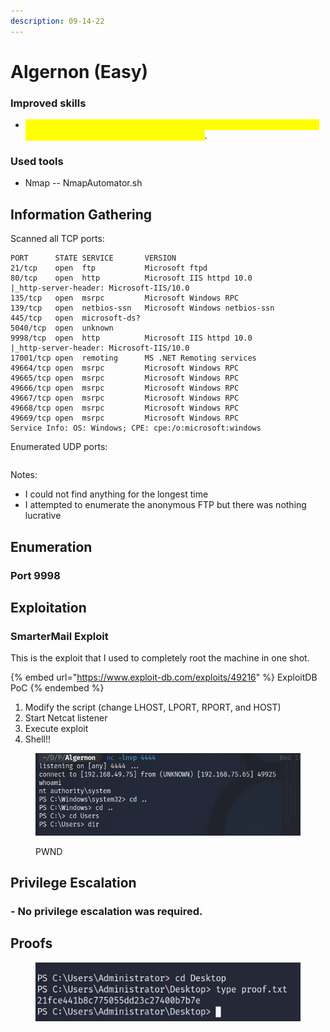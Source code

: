```yaml
---
description: 09-14-22
---
```


# Algernon (Easy)

### Improved skills

* <mark style="color:yellow;">I learned a VERY valuable skill here; if you enumerated THE ABSOLUTE HELL out of a box, check for public exploits</mark>.

### Used tools

* Nmap -- NmapAutomator.sh

## Information Gathering

Scanned all TCP ports:

```
PORT      STATE SERVICE       VERSION
21/tcp    open  ftp           Microsoft ftpd
80/tcp    open  http          Microsoft IIS httpd 10.0
|_http-server-header: Microsoft-IIS/10.0
135/tcp   open  msrpc         Microsoft Windows RPC
139/tcp   open  netbios-ssn   Microsoft Windows netbios-ssn
445/tcp   open  microsoft-ds?
5040/tcp  open  unknown
9998/tcp  open  http          Microsoft IIS httpd 10.0
|_http-server-header: Microsoft-IIS/10.0
17001/tcp open  remoting      MS .NET Remoting services
49664/tcp open  msrpc         Microsoft Windows RPC
49665/tcp open  msrpc         Microsoft Windows RPC
49666/tcp open  msrpc         Microsoft Windows RPC
49667/tcp open  msrpc         Microsoft Windows RPC
49668/tcp open  msrpc         Microsoft Windows RPC
49669/tcp open  msrpc         Microsoft Windows RPC
Service Info: OS: Windows; CPE: cpe:/o:microsoft:windows
```

Enumerated UDP ports:

```
```

Notes:

* I could not find anything for the longest time
* I attempted to enumerate the anonymous FTP but there was nothing lucrative

## Enumeration

### Port 9998

## Exploitation

### SmarterMail Exploit&#x20;

This is the exploit that I used to completely root the machine in one shot.

{% embed url="https://www.exploit-db.com/exploits/49216" %}
ExploitDB PoC
{% endembed %}

1. Modify the script (change LHOST, LPORT, RPORT, and HOST)
2. Start Netcat listener
3. Execute exploit
4. Shell!!

<figure><img src="../../../.gitbook/assets/image (5) (1).png" alt=""><figcaption><p>PWND</p></figcaption></figure>

## Privilege Escalation

### - No privilege escalation was required.

## Proofs

<figure><img src="../../../.gitbook/assets/image (15).png" alt=""><figcaption></figcaption></figure>
